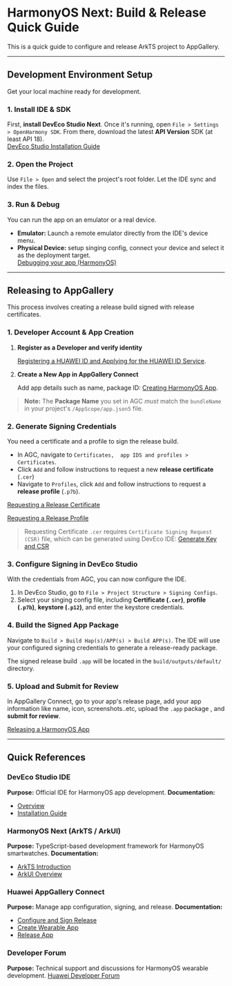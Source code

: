 # HarmonyOS Next: Build & Release Quick Guide

This is a quick guide to configure and release ArkTS project to AppGallery.

---

## Development Environment Setup

Get your local machine ready for development.

### 1. Install IDE & SDK

First, **install DevEco Studio Next**. Once it's running, open `File > Settings > OpenHarmony SDK`. From there, download the latest **API Version** SDK (at least API 18).  
[DevEco Studio Installation Guide](https://developer.huawei.com/consumer/en/doc/harmonyos-guides/ide-software-install)

### 2. Open the Project

Use `File > Open` and select the project's root folder. Let the IDE sync and index the files.

### 3. Run & Debug

You can run the app on an emulator or a real device.

- **Emulator:** Launch a remote emulator directly from the IDE's device menu.
- **Physical Device:** setup singing config, connect your device and select it as the deployment target.  
  [Debugging your app (HarmonyOS)](https://developer.huawei.com/consumer/en/doc/app/agc-help-debug-overview-0000001955332054)

---

## Releasing to AppGallery

This process involves creating a release build signed with release certificates.

### 1. Developer Account & App Creation

1. **Register as a Developer and verify identity**

   [Registering a HUAWEI ID and Applying for the HUAWEI ID Service](https://developer.huawei.com/consumer/en/doc/connectivity-Guides/registering-applying-account-0000001050818011).

2. **Create a New App in AppGallery Connect**

   Add app details such as name, package ID: [Creating HarmonyOS App](https://developer.huawei.com/consumer/en/doc/app/agc-help-create-app-0000002247955506).

> **Note:** The **Package Name** you set in AGC _must_ match the `bundleName` in your project's `/AppScope/app.json5` file.

### 2. Generate Signing Credentials

You need a certificate and a profile to sign the release build.

- In AGC, navigate to `Certificates,  app IDS and profiles > Certificates`.
- Click `Add` and follow instructions to request a new **release certificate** (`.cer`)
- Navigate to `Profiles`, click `Add` and follow instructions to request a **release profile** (`.p7b`).

[Requesting a Release Certificate](https://developer.huawei.com/consumer/en/doc/app/agc-help-add-releasecert-0000001946273961)

[Requesting a Release Profile](https://developer.huawei.com/consumer/en/doc/app/agc-help-add-releaseprofile-0000001914714796)

> Requesting Certificate `.cer` requires `Certificate Signing Request (CSR)` file, which can be generated using DevEco IDE: [Generate Key and CSR](https://developer.huawei.com/consumer/en/doc/harmonyos-guides/ide-signing#section462703710326)

### 3. Configure Signing in DevEco Studio

With the credentials from AGC, you can now configure the IDE.

1.  In DevEco Studio, go to `File > Project Structure > Signing Configs`.
2.  Select your singing config file, including **Certificate (`.cer`)**, **profile (`.p7b`)**, **keystore (`.p12`)**, and enter the keystore credentials.

### 4. Build the Signed App Package

Navigate to `Build > Build Hap(s)/APP(s) > Build APP(s)`. The IDE will use your configured signing credentials to generate a release-ready package.

The signed release build `.app` will be located in the `build/outputs/default/` directory.

### 5. Upload and Submit for Review

In AppGallery Connect, go to your app's release page, add your app information like name, icon, screenshots..etc, upload the `.app` package , and **submit for review**.

[Releasing a HarmonyOS App](https://developer.huawei.com/consumer/en/doc/app/agc-help-release-app-0000002271695230)

---

## Quick References

### DevEco Studio IDE

**Purpose:** Official IDE for HarmonyOS app development.
**Documentation:**

- [Overview](https://developer.huawei.com/consumer/en/doc/harmonyos-guides-V5/ide-tools-overview-V5)
- [Installation Guide](https://developer.huawei.com/consumer/en/doc/harmonyos-guides/ide-software-install-V13)

### HarmonyOS Next (ArkTS / ArkUI)

**Purpose:** TypeScript-based development framework for HarmonyOS smartwatches.
**Documentation:**

- [ArkTS Introduction](https://developer.huawei.com/consumer/en/doc/harmonyos-guides-V5/arkts-get-started-V5)
- [ArkUI Overview](https://developer.huawei.com/consumer/en/doc/harmonyos-guides-V5/arkui-overview-V5)

### Huawei AppGallery Connect

**Purpose:** Manage app configuration, signing, and release.
**Documentation:**

- [Configure and Sign Release](https://developer.huawei.com/consumer/en/doc/harmonyos-guides/ide-publish-app#section6406135115814)
- [Create Wearable App](https://developer.huawei.com/consumer/en/doc/app/agc-help-createharmonyapp-0000001945392297)
- [Release App](https://developer.huawei.com/consumer/en/doc/app/agc-help-harmonyos-releaseapp-0000001914554900)

### Developer Forum

**Purpose:** Technical support and discussions for HarmonyOS wearable development.
[Huawei Developer Forum](https://forums.developer.huawei.com/forumPortal/en/home?search=wearable)
